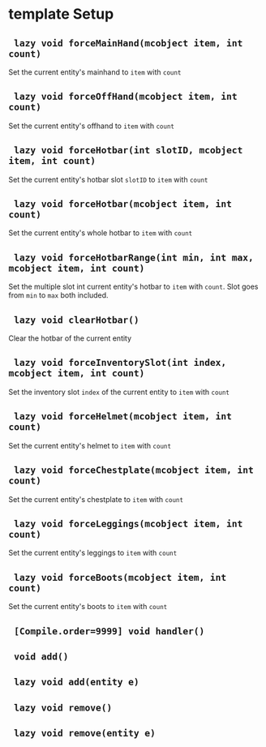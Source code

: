 # template Setup


## ` lazy void forceMainHand(mcobject item, int count)`
Set the current entity's mainhand to `item` with `count`

## ` lazy void forceOffHand(mcobject item, int count)`
Set the current entity's offhand to `item` with `count`

## ` lazy void forceHotbar(int slotID, mcobject item, int count)`
Set the current entity's hotbar slot `slotID` to `item` with `count`

## ` lazy void forceHotbar(mcobject item, int count)`
Set the current entity's whole hotbar to `item` with `count`

## ` lazy void forceHotbarRange(int min, int max, mcobject item, int count)`
Set the multiple slot int current entity's hotbar to `item` with `count`.    Slot goes from `min` to `max` both included.

## ` lazy void clearHotbar()`
Clear the hotbar of the current entity

## ` lazy void forceInventorySlot(int index, mcobject item, int count)`
Set the inventory slot `index` of the current entity to `item` with `count`

## ` lazy void forceHelmet(mcobject item, int count)`
Set the current entity's helmet to `item` with `count`

## ` lazy void forceChestplate(mcobject item, int count)`
Set the current entity's chestplate to `item` with `count`

## ` lazy void forceLeggings(mcobject item, int count)`
Set the current entity's leggings to `item` with `count`

## ` lazy void forceBoots(mcobject item, int count)`
Set the current entity's boots to `item` with `count`

## ` [Compile.order=9999] void handler()`


## ` void add()`


## ` lazy void add(entity e)`


## ` lazy void remove()`


## ` lazy void remove(entity e)`





